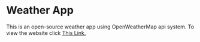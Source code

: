 # Weather App
This is an open-source weather app using OpenWeatherMap api system. To view the website click [This Link.](https://jacomchan.github.io/WeatherApp/)